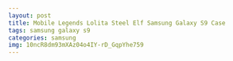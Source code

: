 ```yaml
---
layout: post
title: Mobile Legends Lolita Steel Elf Samsung Galaxy S9 Case
tags: samsung galaxy s9
categories: samsung
img: 10ncR8dm93mXAz04o4IY-rD_GqpYhe759
---
```

